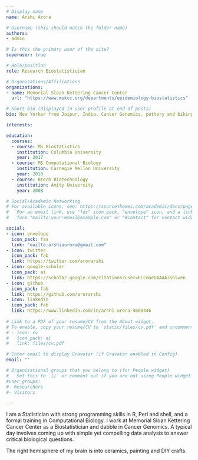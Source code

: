 ```yaml
---
# Display name
name: Arshi Arora

# Username (this should match the folder name)
authors:
- admin

# Is this the primary user of the site?
superuser: true

# Role/position
role: Research Biostatistician

# Organizations/Affiliations
organizations:
- name: Memorial Sloan Kettering Cancer Center
  url: "https://www.mskcc.org/departments/epidemiology-biostatistics"

# Short bio (displayed in user profile at end of posts)
bio: New Yorker from Jaipur, India. Cancer Genomics, pottery and biking. 

interests: 

education:
  courses:
  - course: MS Biostatistics
    institution: Columbia University
    year: 2017
  - course: MS Computational Biology
    institution: Carnegie Mellon University
    year: 2010
  - course: BTech Biotechnology
    institution: Amity University
    year: 2008

# Social/Academic Networking
# For available icons, see: https://sourcethemes.com/academic/docs/page-builder/#icons
#   For an email link, use "fas" icon pack, "envelope" icon, and a link in the
#   form "mailto:your-email@example.com" or "#contact" for contact widget.

social:
- icon: envelope
  icon_pack: fas
  link: "mailto:arshiaurora@gmail.com"
- icon: twitter
  icon_pack: fab
  link: https://twitter.com/arorarshi
- icon: google-scholar
  icon_pack: ai
  link: https://scholar.google.com/citations?user=ELCmaeUAAAAJ&hl=en
- icon: github
  icon_pack: fab
  link: https://github.com/arorarshi
- icon: linkedin
  icon_pack: fab
  link: https://www.linkedin.com/in/arshi-arora-4668446
  
# Link to a PDF of your resume/CV from the About widget.
# To enable, copy your resume/CV to `static/files/cv.pdf` and uncomment the lines below.
# - icon: cv
#   icon_pack: ai
#   link: files/cv.pdf

# Enter email to display Gravatar (if Gravatar enabled in Config)
email: ""

# Organizational groups that you belong to (for People widget)
#   Set this to `[]` or comment out if you are not using People widget.
#user_groups:
#- Researchers
#- Visitors

---
```


 I am a Statistician with strong programming skills in R, Perl and shell, and a formal training in Computational Biology. I work at Memorial Sloan Kettering Cancer Center as a Biostatistician and dabble in Cancer Genomics. A typical day involves coming up with simple yet compelling data analysis to answer critical biological questions. 

The right hemisphere of my brain is into ceramics, painting and DIY crafts. 
